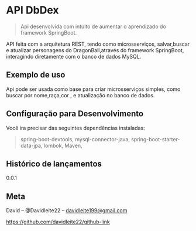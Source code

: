 # API DbDex

> Api desenvolvida com intuito de aumentar o aprendizado do framework SpringBoot.

API feita com a arquitetura REST, tendo como microsserviços, salvar,buscar e atualizar personagens 
do DragonBall,através do framework SpringBoot, interagindo diretamente com o banco de dados MySQL.


## Exemplo de uso
Api pode ser usada como base para criar microsserviços simples, como buscar por nome,raça,cor , e atualização no banco de dados.

## Configuração para Desenvolvimento
Você ira precisar das seguintes dependências instaladas:

>spring-boot-devtools,
>mysql-connector-java,
>spring-boot-starter-data-jpa,
>lombok,
>Maven,

## Histórico de lançamentos
0.0.1

## Meta
David – @Davidleite22 – davidleite199@gmail.com

https://github.com/davidleite22/github-link

